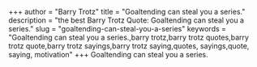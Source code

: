 +++
author = "Barry Trotz"
title = "Goaltending can steal you a series."
description = "the best Barry Trotz Quote: Goaltending can steal you a series."
slug = "goaltending-can-steal-you-a-series"
keywords = "Goaltending can steal you a series.,barry trotz,barry trotz quotes,barry trotz quote,barry trotz sayings,barry trotz saying,quotes, sayings,quote, saying, motivation"
+++
Goaltending can steal you a series.
